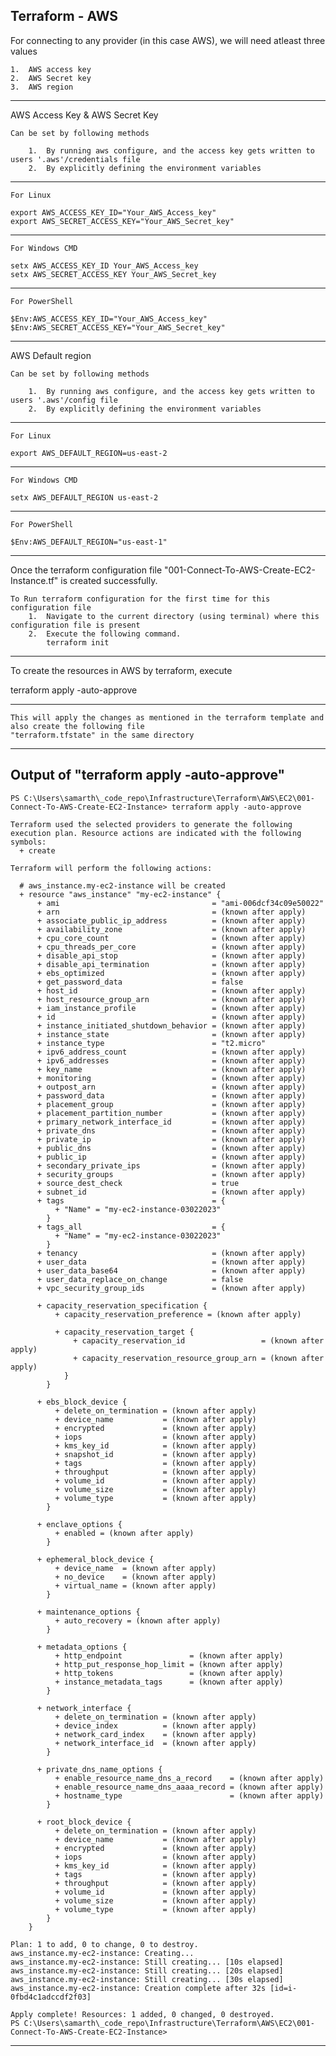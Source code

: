 Terraform - AWS
----------------------------------------------------------------------------------------------------------------------------------------

For connecting to any provider (in this case AWS), we will need atleast three values

    1.  AWS access key
    2.  AWS Secret key
    3.  AWS region

----------------------------------------------------------------------------------------------------------------------------------------
AWS Access Key & AWS Secret Key

    Can be set by following methods

        1.  By running aws configure, and the access key gets written to users '.aws'/credentials file
        2.  By explicitly defining the environment variables

----------------------------------------------------------------------------------------------------------------------------------------

    For Linux

    export AWS_ACCESS_KEY_ID="Your_AWS_Access_key"
    export AWS_SECRET_ACCESS_KEY="Your_AWS_Secret_key"

----------------------------------------------------------------------------------------------------------------------------------------

    For Windows CMD

    setx AWS_ACCESS_KEY_ID Your_AWS_Access_key
    setx AWS_SECRET_ACCESS_KEY Your_AWS_Secret_key

----------------------------------------------------------------------------------------------------------------------------------------

    For PowerShell

    $Env:AWS_ACCESS_KEY_ID="Your_AWS_Access_key"
    $Env:AWS_SECRET_ACCESS_KEY="Your_AWS_Secret_key"

----------------------------------------------------------------------------------------------------------------------------------------
AWS Default region

    Can be set by following methods

        1.  By running aws configure, and the access key gets written to users '.aws'/config file
        2.  By explicitly defining the environment variables

----------------------------------------------------------------------------------------------------------------------------------------

    For Linux

    export AWS_DEFAULT_REGION=us-east-2

----------------------------------------------------------------------------------------------------------------------------------------

    For Windows CMD

    setx AWS_DEFAULT_REGION us-east-2

----------------------------------------------------------------------------------------------------------------------------------------

    For PowerShell

    $Env:AWS_DEFAULT_REGION="us-east-1"

----------------------------------------------------------------------------------------------------------------------------------------

Once the terraform configuration file "001-Connect-To-AWS-Create-EC2-Instance.tf" is created successfully.

    To Run terraform configuration for the first time for this configuration file
        1.  Navigate to the current directory (using terminal) where this configuration file is present
        2.  Execute the following command.
            terraform init

----------------------------------------------------------------------------------------------------------------------------------------
To create the resources in AWS by terraform, execute

terraform apply -auto-approve

----------------------------------------------------------------------------------------------------------------------------------------

    This will apply the changes as mentioned in the terraform template and also create the following file
    "terraform.tfstate" in the same directory

----------------------------------------------------------------------------------------------------------------------------------------
Output of "terraform apply -auto-approve"
----------------------------------------------------------------------------------------------------------------------------------------

	PS C:\Users\samarth\_code_repo\Infrastructure\Terraform\AWS\EC2\001-Connect-To-AWS-Create-EC2-Instance> terraform apply -auto-approve

	Terraform used the selected providers to generate the following execution plan. Resource actions are indicated with the following symbols:
	  + create

	Terraform will perform the following actions:

	  # aws_instance.my-ec2-instance will be created
	  + resource "aws_instance" "my-ec2-instance" {
		  + ami                                  = "ami-006dcf34c09e50022"
		  + arn                                  = (known after apply)
		  + associate_public_ip_address          = (known after apply)
		  + availability_zone                    = (known after apply)
		  + cpu_core_count                       = (known after apply)
		  + cpu_threads_per_core                 = (known after apply)
		  + disable_api_stop                     = (known after apply)
		  + disable_api_termination              = (known after apply)
		  + ebs_optimized                        = (known after apply)
		  + get_password_data                    = false
		  + host_id                              = (known after apply)
		  + host_resource_group_arn              = (known after apply)
		  + iam_instance_profile                 = (known after apply)
		  + id                                   = (known after apply)
		  + instance_initiated_shutdown_behavior = (known after apply)
		  + instance_state                       = (known after apply)
		  + instance_type                        = "t2.micro"
		  + ipv6_address_count                   = (known after apply)
		  + ipv6_addresses                       = (known after apply)
		  + key_name                             = (known after apply)
		  + monitoring                           = (known after apply)
		  + outpost_arn                          = (known after apply)
		  + password_data                        = (known after apply)
		  + placement_group                      = (known after apply)
		  + placement_partition_number           = (known after apply)
		  + primary_network_interface_id         = (known after apply)
		  + private_dns                          = (known after apply)
		  + private_ip                           = (known after apply)
		  + public_dns                           = (known after apply)
		  + public_ip                            = (known after apply)
		  + secondary_private_ips                = (known after apply)
		  + security_groups                      = (known after apply)
		  + source_dest_check                    = true
		  + subnet_id                            = (known after apply)
		  + tags                                 = {
			  + "Name" = "my-ec2-instance-03022023"
			}
		  + tags_all                             = {
			  + "Name" = "my-ec2-instance-03022023"
			}
		  + tenancy                              = (known after apply)
		  + user_data                            = (known after apply)
		  + user_data_base64                     = (known after apply)
		  + user_data_replace_on_change          = false
		  + vpc_security_group_ids               = (known after apply)

		  + capacity_reservation_specification {
			  + capacity_reservation_preference = (known after apply)

			  + capacity_reservation_target {
				  + capacity_reservation_id                 = (known after apply)
				  + capacity_reservation_resource_group_arn = (known after apply)
				}
			}

		  + ebs_block_device {
			  + delete_on_termination = (known after apply)
			  + device_name           = (known after apply)
			  + encrypted             = (known after apply)
			  + iops                  = (known after apply)
			  + kms_key_id            = (known after apply)
			  + snapshot_id           = (known after apply)
			  + tags                  = (known after apply)
			  + throughput            = (known after apply)
			  + volume_id             = (known after apply)
			  + volume_size           = (known after apply)
			  + volume_type           = (known after apply)
			}

		  + enclave_options {
			  + enabled = (known after apply)
			}

		  + ephemeral_block_device {
			  + device_name  = (known after apply)
			  + no_device    = (known after apply)
			  + virtual_name = (known after apply)
			}

		  + maintenance_options {
			  + auto_recovery = (known after apply)
			}

		  + metadata_options {
			  + http_endpoint               = (known after apply)
			  + http_put_response_hop_limit = (known after apply)
			  + http_tokens                 = (known after apply)
			  + instance_metadata_tags      = (known after apply)
			}

		  + network_interface {
			  + delete_on_termination = (known after apply)
			  + device_index          = (known after apply)
			  + network_card_index    = (known after apply)
			  + network_interface_id  = (known after apply)
			}

		  + private_dns_name_options {
			  + enable_resource_name_dns_a_record    = (known after apply)
			  + enable_resource_name_dns_aaaa_record = (known after apply)
			  + hostname_type                        = (known after apply)
			}

		  + root_block_device {
			  + delete_on_termination = (known after apply)
			  + device_name           = (known after apply)
			  + encrypted             = (known after apply)
			  + iops                  = (known after apply)
			  + kms_key_id            = (known after apply)
			  + tags                  = (known after apply)
			  + throughput            = (known after apply)
			  + volume_id             = (known after apply)
			  + volume_size           = (known after apply)
			  + volume_type           = (known after apply)
			}
		}

	Plan: 1 to add, 0 to change, 0 to destroy.
	aws_instance.my-ec2-instance: Creating...
	aws_instance.my-ec2-instance: Still creating... [10s elapsed]
	aws_instance.my-ec2-instance: Still creating... [20s elapsed]
	aws_instance.my-ec2-instance: Still creating... [30s elapsed]
	aws_instance.my-ec2-instance: Creation complete after 32s [id=i-0fbd4c1adccdf2f03]

	Apply complete! Resources: 1 added, 0 changed, 0 destroyed.
	PS C:\Users\samarth\_code_repo\Infrastructure\Terraform\AWS\EC2\001-Connect-To-AWS-Create-EC2-Instance> 

----------------------------------------------------------------------------------------------------------------------------------------